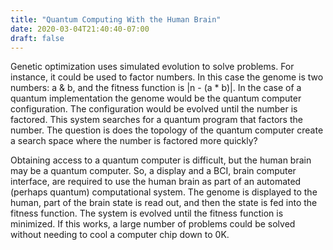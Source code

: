 ```yaml
---
title: "Quantum Computing With the Human Brain"
date: 2020-03-04T21:40:40-07:00
draft: false
---
```


Genetic optimization uses simulated evolution to solve problems. For instance, it could be used to factor numbers. In this case the genome is two numbers: a & b, and the fitness function is |n - (a * b)|. In the case of a quantum implementation the genome would be the quantum computer configuration. The configuration would be evolved until the number is factored. This system searches for a quantum program that factors the number. The question is does the topology of the quantum computer create a search space where the number is factored more quickly?

Obtaining access to a quantum computer is difficult, but the human brain may be a quantum computer. So, a display and a BCI, brain computer interface, are required to use the human brain as part of an automated (perhaps quantum) computational system. The genome is displayed to the human, part of the brain state is read out, and then the state is fed into the fitness function. The system is evolved until the fitness function is minimized. If this works, a large number of problems could be solved without needing to cool a computer chip down to 0K.
